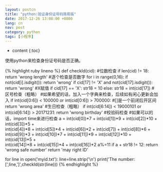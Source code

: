 ```yaml
---
layout: postcn
title: "python:验证身份证号码简易版"
date: 2017-12-26 13:08:00 +0800
lang: cn
nav: post
category: python
tags: [小程序]
---
```


* content
{:toc}

使用python来检查身份证号码是否正确。
<!-- more -->

{% highlight ruby lineno %}
def checkId(cid):
	#位数检查
	if len(cid) != 18:
		return 'wrong length'
	#逐个检查是否数字
	for i in range(0,16):
		if not(cid[i].isdigit()):
			return 'wrong'
	if cid[17] != 'X' and not(cid[17].isdigit()):
		return 'wrong'
	#X赋值
	if cid[17] == 'X':
		str18 = 10
	else:
		str18 = int(cid[17])
	#区号检查（粗略）
	#如果希望的话，加入一个字典来检查，后续如有闲心更新会加入
	if int(cid[0:6]) < 100000 or int(cid[0:6]) > 700000:	#[]是一个前闭后开区间
		return 'wrong area'
	#生日检查（粗略）
	if int(cid[6:14]) < 19000101 or int(cid[6:14]) > 20171231:
		return 'wrong birthday'
	#校验码检查
	#如果可以的话，import time来进行检查
	a = int(cid[0])*7 + int(cid[1])*9 + int(cid[2])*10 + int(cid[3])*5 +\
	int(cid[4])*8 + int(cid[5])*4 + int(cid[6])*2 + int(cid[7]) + int(cid[8])*6 +\
	int(cid[9])*3 + int(cid[10])*7 + int(cid[11])*9 + int(cid[12])*10 + int(cid[13])*5 +\
	int(cid[14])*8 + int(cid[15])*4 + int(cid[16])*2
	a%=11
	if a + str18 != 12:
		return 'wrong safe number'
	return 'may right ID'

for line in open('myid.txt'):
	line=line.strip('\n')
	print('The number:[',line,']',checkId(str(line)))
{% endhighlight %}